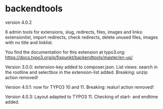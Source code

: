 # backendtools

version 4.0.2

6 admin tools for extensions, slug, redirects, files, images and links:
extensionlist, import redirects, check redirects, delete unused files, images with no title and linklist.

You find the documentation for this extension at typo3.org:
https://docs.typo3.org/p/fixpunkt/backendtools/master/en-us/

Version 3.0.0: extension-key added to composer.json.
List views: search in the rootline and selectbox in the extension-list added.
Breaking: unzip action removed!

Version 4.0.1: now for TYPO3 10 and 11.
Breaking: realurl action removed!

Version 4.0.3: Layout adapted to TYPO3 11.
Checking of start- and endtime added.